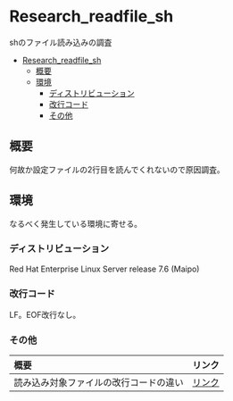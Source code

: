 # Research_readfile_sh
shのファイル読み込みの調査

- [Research_readfile_sh](#research_readfile_sh)
  - [概要](#概要)
  - [環境](#環境)
    - [ディストリビューション](#ディストリビューション)
    - [改行コード](#改行コード)
    - [その他](#その他)

## 概要

何故か設定ファイルの2行目を読んでくれないので原因調査。  

## 環境

なるべく発生している環境に寄せる。

### ディストリビューション

Red Hat Enterprise Linux Server release 7.6 (Maipo)

### 改行コード

LF。EOF改行なし。



### その他

| 概要 | リンク |
| :-- | :-- |
| 読み込み対象ファイルの改行コードの違い | [リンク](./FILE_NEW_LINE.md) |
